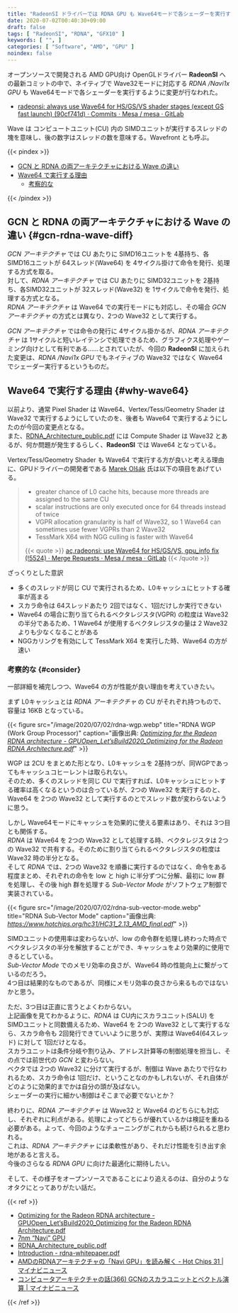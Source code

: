 ```yaml
---
title: "RadeonSI ドライバーでは RDNA GPU も Wave64モードで各シェーダーを実行するように"
date: 2020-07-02T00:40:30+09:00
draft: false
tags: [ "RadeonSI", "RDNA", "GFX10" ]
keywords: [ "", ]
categories: [ "Software", "AMD", "GPU" ]
noindex: false
---
```


オープンソースで開発される AMD GPU向け OpenGLドライバー **RadeonSI** への最新コミットの中で、ネイティブで Wave32モードに対応する *RDNA /Navi1x GPU* も Wave64モードで各シェーダーを実行するように変更が行なわれた。  

 * [radeonsi: always use Wave64 for HS/GS/VS shader stages (except GS fast launch) (90cf741d) · Commits · Mesa / mesa · GitLab](https://gitlab.freedesktop.org/mesa/mesa/-/commit/90cf741d316d231bdc8a67dce8ef1c84a80eeec8)

Wave は コンピュートユニット(CU) 内の SIMDユニットが実行するスレッドの塊を意味し、後の数字はスレッドの数を意味する。Wavefront とも呼ぶ。  

{{< pindex >}}

 * [GCN と RDNA の両アーキテクチャにおける Wave の違い](#gcn-rdna-wave-diff)
 * [Wave64 で実行する理由](#why-wave64)
   * [考察的な](#consider)

{{< /pindex >}}

## GCN と RDNA の両アーキテクチャにおける Wave の違い {#gcn-rdna-wave-diff}
*GCN アーキテクチャ* では CU あたりに SIMD16ユニットを 4基持ち、各SIMD16ユニットが 64スレッド(Wave64) を 4サイクル掛けて命令を発行、処理する方式を取る。  
対して、*RDNA アーキテクチャ* では CU あたりに SIMD32ユニットを 2基持ち、各SIMD32ユニットが 32スレッド(Wave32) を 1サイクルで命令を発行、処理する方式となる。  
*RDNA アーキテクチャ* は Wave64 での実行モードにも対応し、その場合 *GCN アーキテクチャ* の方式とは異なり、2つの Wave32 として実行する。  

*GCN アーキテクチャ* では命令の発行に 4サイクル掛かるが、*RDNA アーキテクチャ* は 1サイクルと短いレイテンシで処理できるため、グラフィクス処理やゲーミング向けとして有利である……とされていたが、今回の **RadeonSI** に加えられた変更は、*RDNA /Navi1x GPU* でもネイティブの Wave32 ではなく Wave64 でシェーダー実行するというものだ。  

## Wave64 で実行する理由 {#why-wave64}

以前より、通常 Pixel Shader は Wave64、Vertex/Tess/Geometry Shader は Wave32 で実行するようにしていたのを、後者も Wave64 で実行するようにしたのが今回の変更点となる。  
また、[RDNA_Architecture_public.pdf](https://gpuopen.com/wp-content/uploads/2019/08/RDNA_Architecture_public.pdf) には Compute Shader は Wave32 とあるが、何か問題が発生するらしく、**RadeonSI** では Wave64 となっている。  

Vertex/Tess/Geometry Shader も Wave64 で実行する方が良いと考える理由に、GPUドライバーの開発者である [Marek Olšák](https://gitlab.freedesktop.org/mareko) 氏は以下の項目をあげている。  

 > * greater chance of L0 cache hits, because more threads are assigned to the same CU  
 > * scalar instructions are only executed once for 64 threads instead of twice  
 > * VGPR allocation granularity is half of Wave32, so 1 Wave64 can sometimes use fewer VGPRs than 2 Wave32  
 > * TessMark X64 with NGG culling is faster with Wave64  
 >
 > {{< quote >}} [ac,radeonsi: use Wave64 for HS/GS/VS, gpu_info fix (!5524) · Merge Requests · Mesa / mesa · GitLab](https://gitlab.freedesktop.org/mesa/mesa/-/merge_requests/5524) {{< /quote >}}

ざっくりとした意訳

 * 多くのスレッドが同じ CU で実行されるため、L0キャッシュにヒットする確率が高まる
 * スカラ命令は 64スレッドあたり 2回ではなく、1回だけしか実行できない
 * Wave64 の場合に割り当てられるベクタレジスタ(VGPR) の粒度は Wave32 の半分であるため、1 Wave64 が使用するベクタレジスタの量は 2 Wave32 よりも少なくなることがある
 * NGGカリングを有効にして TessMark X64 を実行した時、Wave64 の方が速い

### 考察的な {#consider}
一部詳細を補完しつつ、Wave64 の方が性能が良い理由を考えていきたい。  

まず L0キャッシュとは *RDNA アーキテクチャ* の CU がそれぞれ持つもので、容量は 16KB となっている。  

{{< figure src="/image/2020/07/02/rdna-wgp.webp" title="RDNA WGP (Work Group Processor)" caption="画像出典: <cite>[Optimizing for the Radeon RDNA architecture - GPUOpen_Let’sBuild2020_Optimizing for the Radeon RDNA Architecture.pdf](http://gpuopen.com/wp-content/uploads/slides/GPUOpen_Let%E2%80%99sBuild2020_Optimizing%20for%20the%20Radeon%20RDNA%20Architecture.pdf)</cite>" >}}

WGP は 2CU をまとめた形となり、L0キャッシュを 2基持つが、同WGPであってもキャッシュコヒーレントは取られない。  
そのため、多くのスレッドを同じ CU で実行すれば、L0キャッシュにヒットする確率は高くなるというのは合っているが、2つの Wave32 を実行するのと、Wave64 を 2つの Wave32 として実行するのとでスレッド数が変わらないように思う。  

しかし Wave64モードにキャッシュを効果的に使える要素はあり、それは 3つ目とも関係する。  
*RDNA* は Wave64 を 2つの Wave32 として処理する時、ベクタレジスタは 2つの Wave32 で共有する。そのために割り当てられるベクタレジスタの粒度は Wave32 時の半分となる。  
そして *RDNA* では、2つの Wave32 を順番に実行するのではなく、命令をある程度まとめ、それぞれの命令を low と high に半分ずつに分解、最初に low 群を処理し、その後 high 群を処理する *Sub-Vector Mode* がソフトウェア制御で実装されている。  

{{< figure src="/image/2020/07/02/rdna-sub-vector-mode.webp" title="RDNA Sub-Vector Mode" caption="画像出典: <cite><https://www.hotchips.org/hc31/HC31_2.13_AMD_final.pdf></cite>" >}}

SIMDユニットの使用率は変わらないが、low の命令群を処理し終わった時点でベクタレジスタの半分を解放することができ、キャッシュをより効果的に使用できるとしている。  
*Sub-Vector Mode* でのメモリ効率の良さが、Wave64 時の性能向上に繋がっているのだろう。  
4つ目は結果的なものであるが、同様にメモリ効率の良さから来るものではないかと思う。  

ただ、3つ目は正直に言うとよくわからない。  
上記画像を見てわかるように、*RDNA* は CU内にスカラユニット(SALU) を SIMDユニットと同数備えるため、Wave64 を 2つの Wave32 として実行するなら、スカラ命令も 2回発行できていいように思うが、実際は Wave64(64スレッド) に対して 1回だけとなる。  
スカラユニットは条件分岐や割り込み、アドレス計算等の制御処理を担当し、その点では前世代の *GCN* と変わらない。  
ベクタでは 2つの Wave32 に分けて実行するが、制御は Wave あたりで行なわれるため、スカラ命令は 1回だけ、ということなのかもしれないが、それ自体がどのように効果的までかは自分の頭が及ばない。  
シェーダーの実行に細かい制御はそこまで必要でないとか？  

終わりに、*RDNA アーキテクチャ* は Wave32 と Wave64 のどちらにも対応し、それぞれに利点がある。処理によってどちらが優れているかは検証を重ねる必要がある。よって、今回のようなチューニングがこれからも続けられると思われる。  
これは、*RDNA アーキテクチャ* には柔軟性があり、それだけ性能を引き出す余地があると言える。  
今後のさらなる *RDNA GPU* に向けた最適化に期待したい。  

そして、その様子をオープンソースであることにより追えるのは、自分のようなオタクにとってありがたい話だ。  

{{< ref >}}

 * [Optimizing for the Radeon RDNA architecture - GPUOpen_Let’sBuild2020_Optimizing for the Radeon RDNA Architecture.pdf](http://gpuopen.com/wp-content/uploads/slides/GPUOpen_Let%E2%80%99sBuild2020_Optimizing%20for%20the%20Radeon%20RDNA%20Architecture.pdf)
 * [7nm “Navi” GPU](https://www.hotchips.org/hc31/HC31_2.13_AMD_final.pdf)
 * [RDNA_Architecture_public.pdf](https://gpuopen.com/wp-content/uploads/2019/08/RDNA_Architecture_public.pdf)
 * [Introduction - rdna-whitepaper.pdf](https://www.amd.com/system/files/documents/rdna-whitepaper.pdf)
 * [AMDのRDNAアーキテクチャの「Navi GPU」を読み解く - Hot Chips 31 | マイナビニュース](https://news.mynavi.jp/article/20191023-912850/)
 * [コンピュータアーキテクチャの話(366) GCNのスカラユニットとベクトル演算 | マイナビニュース](https://news.mynavi.jp/article/architecture-366/)

{{< /ref >}}
